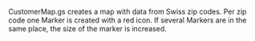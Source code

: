 CustomerMap.gs creates a map with data from Swiss zip codes. Per zip code one Marker is created with a red icon. If several Markers are in the same place, the size of the marker is increased.
